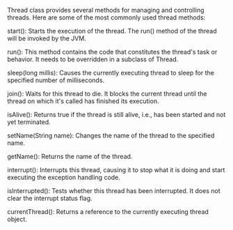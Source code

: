 Thread class provides several methods for managing and controlling threads. Here are some of the most commonly used thread methods:

start(): Starts the execution of the thread. The run() method of the thread will be invoked by the JVM.

run(): This method contains the code that constitutes the thread's task or behavior. It needs to be overridden in a subclass of Thread.

sleep(long millis): Causes the currently executing thread to sleep for the specified number of milliseconds.

join(): Waits for this thread to die. It blocks the current thread until the thread on which it's called has finished its execution.

isAlive(): Returns true if the thread is still alive, i.e., has been started and not yet terminated.

setName(String name): Changes the name of the thread to the specified name.

getName(): Returns the name of the thread.

interrupt(): Interrupts this thread, causing it to stop what it is doing and start executing the exception handling code.

isInterrupted(): Tests whether this thread has been interrupted. It does not clear the interrupt status flag.

currentThread(): Returns a reference to the currently executing thread object.
